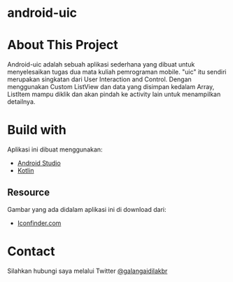 # android-uic

# About This Project

Android-uic adalah sebuah aplikasi sederhana yang dibuat untuk menyelesaikan tugas dua mata kuliah pemrograman mobile. "uic" itu sendiri merupakan singkatan dari User Interaction and Control. Dengan menggunakan Custom ListView dan data yang disimpan kedalam Array, ListItem mampu diklik dan akan pindah ke activity lain untuk menampilkan detailnya.

# Build with

Aplikasi ini dibuat menggunakan:
* [Android Studio](https://developer.android.com/studio)
* [Kotlin](https://kotlinlang.org/)

## Resource

Gambar yang ada didalam aplikasi ini di download dari: 
* [Iconfinder.com](https://iconfinder.com)

# Contact

Silahkan hubungi saya melalui Twitter [@galangaidilakbr](https://twitter.com/galangaidilakbr)

